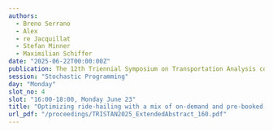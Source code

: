 ```yaml
---
authors:
  - Breno Serrano
  - Alex
  - re Jacquillat
  - Stefan Minner
  - Maximilian Schiffer
date: "2025-06-22T00:00:00Z"
publication: The 12th Triennial Symposium on Transportation Analysis conference
session: "Stochastic Programming"
day: "Monday"
slot_no: 4
slot: "16:00-18:00, Monday June 23"
title: "Optimizing ride-hailing with a mix of on-demand and pre-booked customers under distributional shift"
url_pdf: "/proceedings/TRISTAN2025_ExtendedAbstract_160.pdf"
---
```

